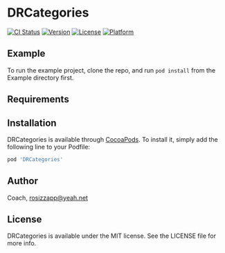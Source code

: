 # DRCategories

[![CI Status](https://img.shields.io/travis/Coach/DRCategories.svg?style=flat)](https://travis-ci.org/Coach/DRCategories)
[![Version](https://img.shields.io/cocoapods/v/DRCategories.svg?style=flat)](https://cocoapods.org/pods/DRCategories)
[![License](https://img.shields.io/cocoapods/l/DRCategories.svg?style=flat)](https://cocoapods.org/pods/DRCategories)
[![Platform](https://img.shields.io/cocoapods/p/DRCategories.svg?style=flat)](https://cocoapods.org/pods/DRCategories)

## Example

To run the example project, clone the repo, and run `pod install` from the Example directory first.

## Requirements

## Installation

DRCategories is available through [CocoaPods](https://cocoapods.org). To install
it, simply add the following line to your Podfile:

```ruby
pod 'DRCategories'
```

## Author

Coach, rosizzapp@yeah.net

## License

DRCategories is available under the MIT license. See the LICENSE file for more info.

